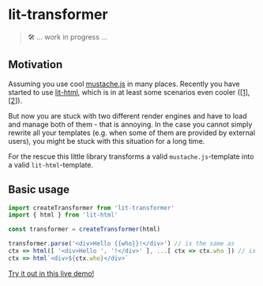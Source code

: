 # lit-transformer

> 🛠  ... work in progress ... 

## Motivation
Assuming you use cool [mustache.js](https://github.com/janl/mustache.js/) in many places. Recently you have started to use [lit-html](https://github.com/polymer/lit-html), which is in at least some scenarios even cooler ([[1]](https://shaman-apprentice.github.io/lit-transformer/lit-vs-mustache/lit-vs-mustache.html), [[2]](https://shaman-apprentice.github.io/lit-transformer/performance/results/evaluation.html)).

But now you are stuck with two different render engines and have to load and manage both of them - that is annoying. In the case you cannot simply rewrite all your templates (e.g. when some of them are provided by external users), you might be stuck with this situation for a long time.

For the rescue this little library transforms a valid `mustache.js`-template into a valid `lit-html`-template.

## Basic usage
```js
import createTransformer from 'lit-transformer'
import { html } from 'lit-html'

const transformer = createTransformer(html)

transformer.parse('<div>Hello {{who}}!</div>') // is the same as
ctx => html([ '<div>Hello ', '!</div>' ], ...[ ctx => ctx.who ]) // is the same as
ctx => html`<div>${ctx.who}</div>`
```

[Try it out in this live demo!](https://stackblitz.com/edit/js-aqkbzt?embed=1&file=index.js)